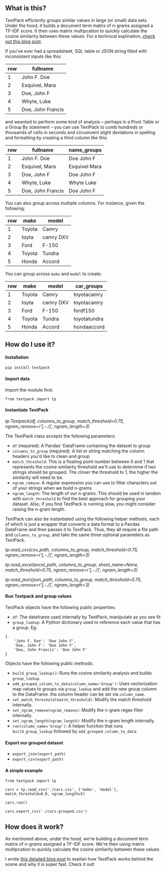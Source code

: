 ## What is this?

TextPack efficiently groups similar values in large (or small) data sets. Under the hood, it builds a document term matrix of n-grams assigned a TF-IDF score. It then uses matrix multipcation to quickly calculate the cosine similarity between these values. For a technical explination, [check out this blog post](https://medium.com/p/2493b3ce6d8d).

If you've ever had a spreadsheet, SQL table or JSON string filled with inconsistent inputs like this:

| row |     fullname      |
|-----|-------------------|
|   1 | John F. Doe       |
|   2 | Esquivel, Mara    |
|   3 | Doe, John F       |
|   4 | Whyte, Luke       |
|   5 | Doe, John Francis |

and weanted to perform some kind of analysis – perhaps in a Pivot Table or a Group By statement – you can use TextPack to comb hundreds or thousands of cells in seconds and circumvent slight deviations in spelling and formatting by creating a third column like this:

| row |     fullname      |  name_groups  |
|-----|-------------------|---------------|
|   1 | John F. Doe       | Doe John F    |
|   2 | Esquivel, Mara    | Esquivel Mara |
|   3 | Doe, John F       | Doe John F    |
|   4 | Whyte, Luke       | Whyte Luke    |
|   5 | Doe, John Francis | Doe John F    |

You can also group across multiple columns. For instance, given the following:

| row |  make  |   model   |
|-----|--------|-----------|
|   1 | Toyota | Camry     |
|   2 | toyta  | camry DXV |
|   3 | Ford   | F-150     |
|   4 | Toyota | Tundra    |
|   5 | Honda  | Accord    |

You can group across `make` and `model` to create:

| row |  make  |   model   |  car_groups  |
|-----|--------|-----------|--------------|
|   1 | Toyota | Camry     | toyotacamry  |
|   2 | toyta  | camry DXV | toyotacamry  |
|   3 | Ford   | F-150     | fordf150     |
|   4 | Toyota | Tundra    | toyotatundra |
|   5 | Honda  | Accord    | hondaaccord  |

## How do I use it?

#### Installation

```
pip install textpack
```

#### Import data

Import the module first:

```
from textpack import tp
```

#### Instantiate TextPack

*tp.Textpack(df, columns_to_group, match_threshold=0.75, ngram_remove=r'[,-./]', ngram_length=3)*

The TextPack class accepts the following parameters:

 - `df` (required): A Pandas' DataFrame containing the dataset to group
 - `columns_to_group` (required): A list or string matching the column headers you'd like to clean and group
 - `match_threshold`: This is a floating point number between 0 and 1 that represents the cosine similarity threshold we'll use to determine if two strings should be grouped. The closer the threshold to 1, the higher the similarity will need to be.
 - `ngram_remove`: A regular expression you can use to filter characters out of your strings when we build n-grams
 - `ngram_length`: The length of our n-grams. This should be used in tandem with `match_threshold` to find the best approach for grouping your dataset. Also, if you find TextPack is running slow, you might consider raising the n-gram length.

TextPack can also be instantiated using the following helper methods, each of which is just a wrapper that converts a data format to a Pandas DataFrame and then passes it to TextPack. Thus, they all require a file path and `columns_to_group`, and take the same three optional parameters as TextPack.

*tp.read_csv(csv_path, columns_to_group, match_threshold=0.75, ngram_remove=r'[,-./]', ngram_length=3)*

*tp.read_excel(excel_path, columns_to_group, sheet_name=None, match_threshold=0.75, ngram_remove=r'[,-./]', ngram_length=3)*

*tp.read_json(json_path, columns_to_group, match_threshold=0.75, ngram_remove=r'[,-./]', ngram_length=3)*

#### Run Textpack and group values

TextPack objects have the following public properties:

 - `df`: The dataframe used internally by TextPack, manipulate as you see fit
 - `group_lookup`: A Python dictionary used to reference each value that has a group. Eg: 

```
{ 
    'John F. Doe': 'Doe John F',
    'Doe, John F': 'Doe John F',
    'Doe, John Francis': 'Doe John F'
}
```

Objects have the following public methods:

 - `build_group_lookup()`: Runs the cosine similarity analysis and builds `group_lookup`.
 - `add_grouped_column_to_data(column_name='Group')`: Uses vectorization map values to groups via `group_lookup` and add the new group column to the DataFrame. the column header can be set via `column_name`.
 - `set_match_threshold(match_threshold)`: Modify the match threshold internally.
 - `set_ngram_remove(ngram_remove)`: Modify the n-gram regex filter internally.
 - `set_ngram_length(ngram_length)`: Modify the n-gram length internally.
 - `run(column_name='Group')`: A helper function that runs `build_group_lookup` followed by `add_grouped_column_to_data`.

 #### Export our grouped dataset

  - `export_json(export_path)`
  - `export_csv(export_path)`

#### A simple example

```
from textpack import tp

cars = tp.read_csv('./cars.csv', ['make', 'model'], match_threshold=0.8, ngram_length=5)

cars.run()

cars.export_csv('./cars-grouped.csv')
```

## How does it work?

As mentioned above, under the hood, we're building a document term matrix of n-grams assigned a TF-IDF score. We're then using matrix multipcation to quickly calculate the cosine similarity between these values.

I wrote [this detailed blog post](https://medium.com/p/2493b3ce6d8d) to explian how TextPack works behind the scene and why it is super fast. Check it out!